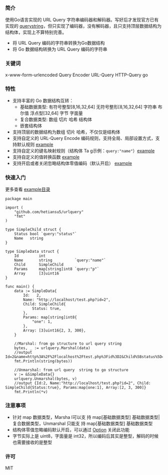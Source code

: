 ### 简介
使用Go语言实现的 URL Query 字符串编码器和解码器。写好后才发现官方已有实现的 [querystring](https://github.com/google/go-querystring)，但只实现了编码器，没有解码器，且只支持顶层数据结构为结构体，实现上不算特别完善。

- 将 URL Query 编码的字符串转换为Go数据结构
- 将 Go 数据结构转换为 URL Query 编码的字符串

### 关键词
x-www-form-urlencoded Query Encoder URL-Query HTTP-Query go

### 特性
- 支持丰富的 Go 数据结构互转：
    - 基础数据类型: 有符号整型[8,16,32,64] 无符号整形[8,16,32,64] 字符串 布尔值 浮点型[32,64] 字节 字面量
    - 复合数据类型: 数组 切片 哈希 结构体
    - 嵌套结构体
- 支持顶层的数据结构为数组 切片 哈希，不仅仅是结构体
- 支持自定义的 URL-Query Encode 编码规则，支持全局、局部设置方式，支持默认规则 [example](example/withoption.go)
- 支持自定义的键名映射规则（结构体 Ta g示例：`query:"name"`）[example](example/simple.go)
- 支持自定义的值转换函数 [example](example/converter.go)
- 支持开启或者关闭忽略结构体零值编码（默认开启） [example](example/withoption.go)


### 快速入门
更多查看 [example目录](example/withoption.go)

```golang
package main

import (
	"github.com/hetiansu5/urlquery"
	"fmt"
)

type SimpleChild struct {
	Status bool `query:"status"`
	Name   string
}

type SimpleData struct {
	Id         int
	Name       string          `query:"name"`
	Child      SimpleChild
	Params     map[string]int8 `query:"p"`
	Array      [3]uint16
}

func main() {
	data := SimpleData{
		Id:   2,
		Name: "http://localhost/test.php?id=2",
		Child: SimpleChild{
			Status: true,
		},
		Params: map[string]int8{
			"one": 1,
		},
		Array: [3]uint16{2, 3, 300},
	}

	//Marshal: from go structure to url query string
	bytes, _ := urlquery.Marshal(data)
	//output Id=2&name=http%3A%2F%2Flocalhost%2Ftest.php%3Fid%3D2&Child%5Bstatus%5D=1&p%5Bone%5D=1&Array%5B%5D=2&Array%5B%5D=3&Array%5B%5D=300
	fmt.Println(string(bytes))

	//Unmarshal: from url query  string to go structure
	v := &SimpleData{}
	urlquery.Unmarshal(bytes, v)
	//output {Id:2, Name:"http://localhost/test.php?id=2", Child: SimpleChild{Status:true}, Params:map[one:1], Array:[2, 3, 300]}
	fmt.Println(*v)
```

### 注意事项
- 针对 map 数据类型，Marsha l可以支 持 map[基础数据类型] 基础数据类型|复合数据类型，Unmarshal 只能支 持 map[基础数据类型] 基础数据类型
- 结构体零值忽略编码默认开启，可以通过 [Option](example/withoption.go) 关闭此功能
- 字节实际上是 uint8，字面量是 int32，所以编码后其实是整型，解码的时候也需要接收的是整型

### 许可
MIT
